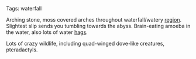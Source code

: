 Tags: waterfall

Arching stone, moss covered arches throughout waterfall/watery [region](Regions). Slightest slip sends you tumbling towards the abyss. Brain-eating amoeba in the water, also lots of water [hags](Hags).

Lots of crazy wildlife, including quad-winged dove-like creatures, pteradactyls.